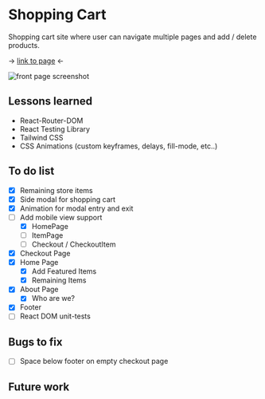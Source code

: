 # Shopping Cart

Shopping cart site where user can navigate multiple pages and add / delete products.

-> <a href="https://sumedh-inamdar.github.io/shopping-cart/">link to page</a> <-

![front page screenshot](./src/assets/shoppingCartScreenshot.png)

## Lessons learned

- React-Router-DOM
- React Testing Library
- Tailwind CSS
- CSS Animations (custom keyframes, delays, fill-mode, etc..)

## To do list
- [x] Remaining store items
- [x] Side modal for shopping cart
- [x] Animation for modal entry and exit
- [ ] Add mobile view support
    - [x] HomePage
    - [ ] ItemPage
    - [ ] Checkout / CheckoutItem
- [x] Checkout Page
- [x] Home Page
    - [x] Add Featured Items
    - [x] Remaining Items
- [x] About Page
    - [x] Who are we?
- [x] Footer
- [ ] React DOM unit-tests

## Bugs to fix

- [ ] Space below footer on empty checkout page

## Future work
